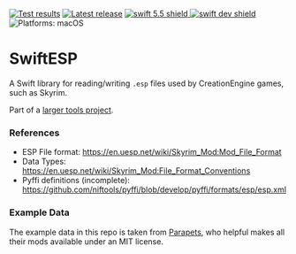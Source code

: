 [comment]: <> (Header Generated by ActionStatus 2.0.5 - 477)

[![Test results][tests shield]][actions] [![Latest release][release shield]][releases] [![swift 5.5 shield] ![swift dev shield]][swift] ![Platforms: macOS][platforms shield]

[release shield]: https://img.shields.io/github/v/release/elegantchaos/SwiftESP
[platforms shield]: https://img.shields.io/badge/platforms-macOS-lightgrey.svg?style=flat "macOS"
[tests shield]: https://github.com/elegantchaos/SwiftESP/workflows/Tests/badge.svg
[swift 5.5 shield]: https://img.shields.io/badge/swift-5.5-F05138.svg "Swift 5.5"
[swift dev shield]: https://img.shields.io/badge/swift-dev-F05138.svg "Swift dev"

[swift]: https://swift.org
[releases]: https://github.com/elegantchaos/SwiftESP/releases
[actions]: https://github.com/elegantchaos/SwiftESP/actions

[comment]: <> (End of ActionStatus Header)

# SwiftESP

A Swift library for reading/writing `.esp` files used by CreationEngine games, such as Skyrim.

Part of a [larger tools project](https://github.com/elegantchaos/SkyrimCompiler).

### References

- ESP File format: https://en.uesp.net/wiki/Skyrim_Mod:Mod_File_Format
- Data Types: https://en.uesp.net/wiki/Skyrim_Mod:File_Format_Conventions
- Pyffi definitions (incomplete): https://github.com/niftools/pyffi/blob/develop/pyffi/formats/esp/esp.xml

### Example Data

The example data in this repo is taken from [Parapets](https://www.nexusmods.com/skyrimspecialedition/users/39501725), who helpful makes all their mods available under an MIT license.
